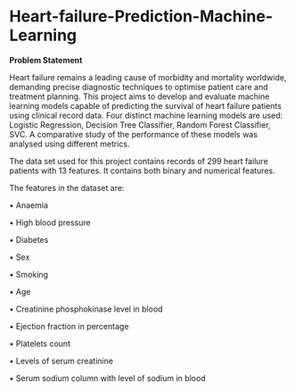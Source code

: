 # Heart-failure-Prediction-Machine-Learning
**Problem Statement**

Heart failure remains a leading cause of morbidity and mortality worldwide, demanding precise diagnostic techniques to optimise patient care and treatment planning. This project aims to develop and evaluate machine learning models capable of predicting the survival of heart failure patients using clinical record data. Four distinct machine learning models are used: Logistic Regression, Decision Tree Classifier, Random Forest Classifier, SVC. A comparative study of the performance of these models was analysed using different metrics.

The data set used for this project contains records of 299 heart failure patients with 13 features. It contains both binary and numerical features.

The features in the dataset are:

•	Anaemia 

•	High blood pressure

•	Diabetes

•	Sex

•	Smoking

•	Age 

•	Creatinine phosphokinase level in blood

•	Ejection fraction in percentage

•	Platelets count

•	Levels of serum creatinine

•	Serum sodium column with level of sodium in blood

